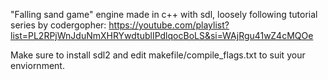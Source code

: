 "Falling sand game" engine made in c++ with sdl, loosely following tutorial series by codergopher: https://youtube.com/playlist?list=PL2RPjWnJduNmXHRYwdtublIPdlqocBoLS&si=WAjRgu41wZ4cMQOe

Make sure to install sdl2 and edit makefile/compile_flags.txt to suit your enviornment.
